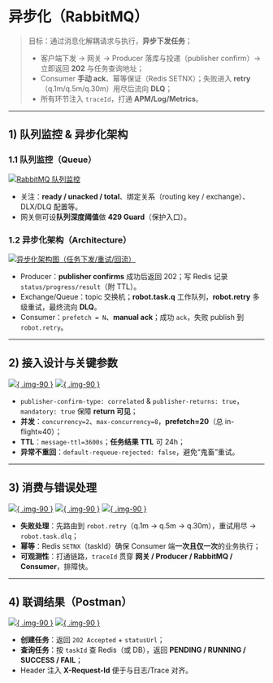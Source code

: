 # 异步化（RabbitMQ）

> 目标：通过消息化解耦请求与执行，**异步下发任务**；  
> - 客户端下发 → 网关 → Producer 落库与投递（publisher confirm）→ 立即返回 **202** 与任务查询地址；  
> - Consumer **手动 ack**、幂等保证（Redis SETNX）；失败进入 **retry**（q.1m/q.5m/q.30m）用尽后流向 **DLQ**；  
> - 所有环节注入 `traceId`，打通 **APM/Log/Metrics**。

---

## 1) 队列监控 & 异步化架构

### 1.1 队列监控（Queue）

<a href="../assets/rabbitmq-queue.png" target="_blank" rel="noopener">
  <img src="../assets/rabbitmq-queue.png" alt="RabbitMQ 队列监控">
</a>

- 关注：**ready / unacked / total**、绑定关系（routing key / exchange）、DLX/DLQ 配置等。
- 网关侧可设**队列深度阈值**做 **429 Guard**（保护入口）。

### 1.2 异步化架构（Architecture）

<a href="../assets/rabbitmq-arch.png" target="_blank" rel="noopener">
  <img src="../assets/rabbitmq-arch.png" alt="异步化架构图（任务下发/重试/回流）">
</a>

- Producer：**publisher confirms** 成功后返回 202；写 Redis 记录 `status/progress/result`（附 TTL）。  
- Exchange/Queue：topic 交换机；**robot.task.q** 工作队列，**robot.retry** 多级重试，最终流向 **DLQ**。  
- Consumer：`prefetch = N`、**manual ack**；成功 `ack`，失败 publish 到 `robot.retry`。

---

## 2) 接入设计与关键参数

[![](assets/rabbitmq-params-code.png){ .img-90 }](assets/rabbitmq-params-code.png)
[![](assets/rabbitmq-exchange.png){ .img-90 }](assets/rabbitmq-exchange.png)

- `publisher-confirm-type: correlated` & `publisher-returns: true`，`mandatory: true` 保障 **return 可见**；  
- **并发**：`concurrency=2`、`max-concurrency=8`，**prefetch=20**（总 in-flight≈40）；  
- **TTL**：`message-ttl=3600s`；**任务结果 TTL** 可 24h；  
- **异常不重回**：`default-requeue-rejected: false`，避免“鬼畜”重试。

---

## 3) 消费与错误处理

[![](assets/rabbitmq-dlq.png){ .img-90 }](assets/rabbitmq-dlq.png)
[![](assets/rabbitmq-consumer-config.png){ .img-90 }](assets/rabbitmq-consumer-config.png)
[![](assets/rabbitmq-declare-code.png){ .img-90 }](assets/rabbitmq-declare-code.png)

- **失败处理**：先路由到 `robot.retry`（q.1m → q.5m → q.30m），重试用尽 → `robot.task.dlq`；  
- **幂等**：Redis `SETNX`（taskId）确保 Consumer 端**一次且仅一次**的业务执行；  
- **可观测性**：打通链路，`traceId` 贯穿 **网关 / Producer / RabbitMQ / Consumer**，排障快。

---

## 4) 联调结果（Postman）

[![](assets/rabbitmq-postman-create.png){ .img-90 }](assets/rabbitmq-postman-create.png)
[![](assets/rabbitmq-postman-status.png){ .img-90 }](assets/rabbitmq-postman-status.png)

- **创建任务**：返回 `202 Accepted` + `statusUrl`；  
- **查询任务**：按 `taskId` 查 Redis（或 DB），返回 **PENDING / RUNNING / SUCCESS / FAIL**；  
- Header 注入 **X-Request-Id** 便于与日志/Trace 对齐。
